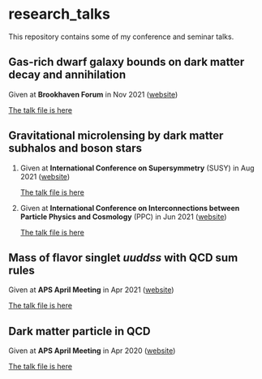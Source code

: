 # research_talks
This repository contains some of my conference and seminar talks.

## Gas-rich dwarf galaxy bounds on dark matter decay and annihilation

Given at **Brookhaven Forum** in Nov 2021 ([website](https://www.bnl.gov/bf2021/))

[The talk file is here](/docs/BF21.pdf)


## Gravitational microlensing by dark matter subhalos and boson stars

1. Given at **International Conference on Supersymmetry** (SUSY) in Aug 2021 ([website](https://indico.cern.ch/event/875077/))

    [The talk file is here](/docs/susy21.pdf)

2. Given at **International Conference on Interconnections between Particle Physics and Cosmology** (PPC) in Jun 2021 ([website](https://indico.cern.ch/event/822029/))

    [The talk file is here](/docs/PPC.pdf)


## Mass of flavor singlet *uuddss* with QCD sum rules

Given at **APS April Meeting** in Apr 2021 ([website](https://meetings.aps.org/Meeting/APR21/Session/S20.3))

[The talk file is here](/docs/aps2021.pdf)

## Dark matter particle in QCD

Given at **APS April Meeting** in Apr 2020 ([website](https://meetings.aps.org/Meeting/APR20/Session/C13.4))

[The talk file is here](/docs/APSmeeting.pdf)
